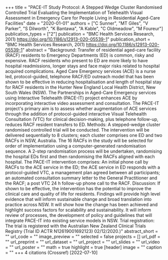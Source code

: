 +++
title = "PACE-IT Study Protocol: A Stepped Wedge Cluster Randomised Controlled Trial Evaluating the Implementation of Telehealth Visual Assessment in Emergency Care for People Living in Residential Aged-Care Facilities"
date = "2020-01-01"
authors = ["C Sunner", "MT Giles", "V Parker", "S Dilworth", "K Bantawa", "A Kable", "C Oldmeadow", "M Foureur"]
publication_types = ["2"]
publication = "BMC Health Services Research, 20(1) https://doi.org/10.1186/s12913-020-05539-1"
publication_short = "BMC Health Services Research, 20(1) https://doi.org/10.1186/s12913-020-05539-1"
abstract = "Background: Transfer of residential aged-care facility (RACF) residents to Emergency Departments (ED) is common, risky and expensive. RACF residents who present to ED are more likely to have hospital readmissions, longer stays and face major risks related to hospital acquired complications. Aged Care Emergency services (ACE) is a nurse led, protocol-guided, telephone RACF/ED outreach model that has been shown to be effective in reducing hospitalisation and length of hospital stay for RACF residents in the Hunter New England Local Health District, New South Wales (NSW). The Partnerships in Aged-Care Emergency services using Interactive Telehealth (PACE-IT) project enhances ACE by incorporating interactive video assessment and consultation. The PACE-IT project's primary aim is to assess whether augmentation of ACE services through the addition of protocol-guided interactive Visual Telehealth Consultation (VTC) for clinical decision-making, plus telephone follow-up, reduces RACF resident transfers to ED. Methods: A stepped-wedge cluster randomised controlled trial will be conducted. The intervention will be delivered sequentially to 8 clusters; each cluster comprises one ED and two RACFs in NSW, Australia. The 16 RACFs in the study will be selected for order of implementation using a computer-generated randomisation sequence. A 2-step randomisation process will be undertaken, randomising the hospital EDs first and then randomising the RACFs aligned with each hospital. The PACE-IT intervention comprises: An initial phone call by RACFs to the ACE service in the ED; the ACE service in ED responds with a protocol-guided VTC, a management plan agreed between all participants; an automated consultation summary letter to the General Practitioner and the RACF; a post VTC 24 h follow-up phone call to the RACF. Discussion: If shown to be effective, the intervention has the potential to improve the clinical care and quality of life for residents. Findings will provide high level evidence that will inform sustainable change and broad translation into practice across NSW. It will show how the change has been achieved and highlight success factors for scalability and sustainability. It will inform review of processes, the development of policy and guidelines that will integrate PACE-IT into existing service models in NSW. Trial registration: The trial is registered with the Australian New Zealand Clinical Trials Registry (Trial ID ACTR N12619001692123) 02/12/2020.)"
abstract_short = ""
url_code = ""
image_preview = ""
selected = false
projects = []
url_pdf = ""
url_preprint = ""
url_dataset = ""
url_project = ""
url_slides = ""
url_video = ""
url_poster = ""
math = true
highlight = true
[header]
image = ""
caption = ""
+++
4 citations (Crossref) [2022-07-10]
